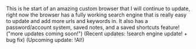 This is he start of an amazing custom browser that I will continue to update, right now the browser has a fully working search engine that is really easy to update and add more urls and keywords in. It also has a password/account system, saved notes, and a saved shortcuts feature!
("more updates coming soon!")
(Recent updates: !search engine update! + bug fix) 
(Upcoming update: !AI!) 

